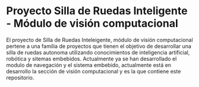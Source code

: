 # Proyecto Silla de Ruedas Inteligente - Módulo de visión computacional
El proyecto de Silla de Ruedas Inteleigente, módulo de visión computacional pertene a una familia de proyectos que tienen el objetivo de desarrollar una silla de ruedas autonoma utilizando conocimientos de inteligencia artificial, robótica y sitemas embebidos. Actualmente ya se han desarrollado el modulo de navegación y el sistema embebido, actualmente está en desarrollo la sección de visión computacional y es la que contiene este repositorio.
